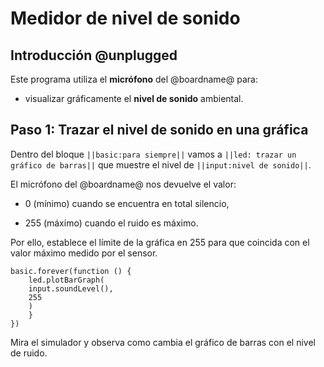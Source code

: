 # Medidor de nivel de sonido

## Introducción @unplugged

Este programa utiliza el **micrófono** del @boardname@ para:

* visualizar gráficamente el **nivel de sonido** ambiental.



## Paso 1: Trazar el nivel de sonido en una gráfica

Dentro del bloque ``||basic:para siempre||`` vamos a  ``||led: trazar un gráfico de barras||`` que muestre el nivel de  ``||input:nivel de sonido||``. 

El micrófono del @boardname@ nos devuelve el valor:

* 0 (mínimo) cuando se encuentra en total silencio,

* 255 (máximo) cuando el ruido es máximo.

Por ello, establece el límite de la gráfica en 255 para que coincida con el valor máximo medido por el sensor.

```blocks
basic.forever(function () {
    led.plotBarGraph(
    input.soundLevel(),
    255
    )
    }
})
```

Mira el simulador y observa como cambia el gráfico de barras con el nivel de ruido.
